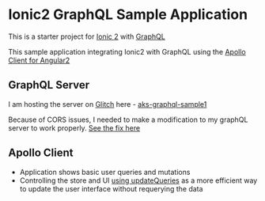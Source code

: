 # Ionic2 GraphQL Sample Application

This is a starter project for [Ionic 2](http://ionicframework.com/docs/) with [GraphQL](http://graphql.org/) 

This sample application integrating Ionic2 with GraphQL using the [Apollo Client for Angular2](http://dev.apollodata.com/angular2/)


## GraphQL Server
I am hosting the server on [Glitch](https://glitch.com) here - [aks-graphql-sample1](https://glitch.com/edit/#!/aks-graphql-sample1?path=README.md:1:0)

Because of CORS issues, I needed to make a modification to my graphQL server to work properly. [See the fix here](https://github.com/apollographql/apollo-client/issues/529#issuecomment-264536745)

## Apollo Client 
- Application shows basic user queries and  mutations
- Controlling the store and UI [using updateQueries](http://dev.apollodata.com/angular2/cache-updates.html#updateQueries) as a more efficient way to update the user interface without requerying the data
